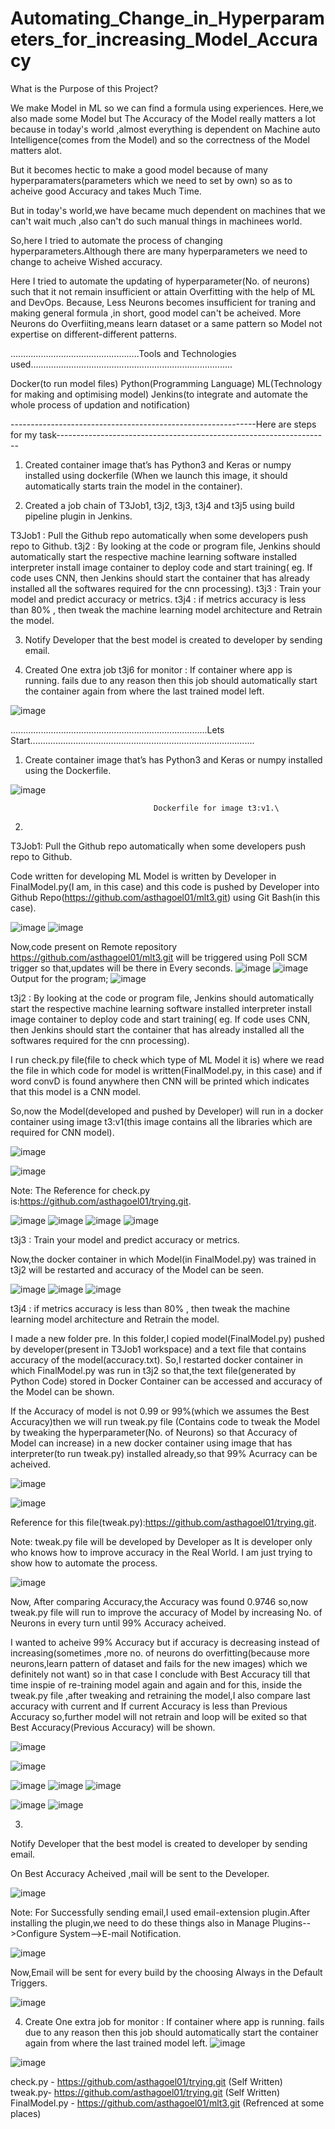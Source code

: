 # Automating_Change_in_Hyperparameters_for_increasing_Model_Accuracy

What is the Purpose of this Project?

We make Model in ML so we can find a formula using experiences.
Here,we also made some Model but The Accuracy of the Model really matters a lot because in today's world ,almost everything is dependent on Machine auto Intelligence(comes from the Model) and so the correctness of the Model matters alot.

But it becomes hectic to make a good model because of many hyperparamaters(parameters which we need to set by own) so as to acheive good Accuracy and takes Much Time.

But in today's world,we have became much dependent on machines that we can't wait much ,also can't do such manual things in machinees world.

So,here I tried to automate the process of changing hyperparameters.Although there are many hyperparameters we need to change to acheive Wished accuracy.

Here I tried to automate the updating of hyperparameter(No. of neurons) such that it not remain insufficient or attain Overfitting with the help of ML and DevOps.
Because,
Less Neurons becomes insufficient for traning and making general formula ,in short, good model can't be acheived.
More Neurons do Overfiiting,means learn dataset or a same pattern so Model not expertise on different-different patterns.

...................................................Tools and Technologies used................................................................................

Docker(to run model files)
Python(Programming Language)
ML(Technology for making and optimising model)
Jenkins(to integrate and automate the whole process of updation and notification)

-------------------------------------------------------------Here are steps for my task--------------------------------------------------------------------

1. Created container image that’s has Python3 and Keras or numpy installed using dockerfile (When we launch this image, it should automatically starts train the model in the container).

2. Created a job chain of T3Job1, t3j2, t3j3, t3j4 and t3j5 using build pipeline plugin in Jenkins.

T3Job1 : Pull the Github repo automatically when some developers push repo to Github.
t3j2 : By looking at the code or program file, Jenkins should automatically start the respective machine learning software installed interpreter install image container to deploy code and start training( eg. If code uses CNN, then Jenkins should start the container that has already installed all the softwares required for the cnn processing).
t3j3 : Train your model and predict accuracy or metrics.
t3j4 : if metrics accuracy is less than 80% , then tweak the machine learning model architecture and Retrain the model.

3. Notify Developer that the best model is created to developer by sending email.

4. Created One extra job t3j6 for monitor : If container where app is running. fails due to any reason then this job should automatically start the container again from where the last trained model left.

![image](https://user-images.githubusercontent.com/62610706/137878985-5a3266ef-f3c1-4a6e-b6b2-34275e1687af.png)


..............................................................................Lets Start.........................................................................................

1. Create container image that’s has Python3 and Keras or numpy installed using the Dockerfile.

![image](https://user-images.githubusercontent.com/62610706/137864714-e86b98e3-36da-4fb8-82d6-5692b6c844a8.png)


                                    Dockerfile for image t3:v1.\

2.

T3Job1: Pull the Github repo automatically when some developers push repo to Github.

Code written for developing ML Model is written by Developer in FinalModel.py(I am, in this case) and this code is pushed by Developer into Github Repo(https://github.com/asthagoel01/mlt3.git) using Git Bash(in this case).

![image](https://user-images.githubusercontent.com/62610706/137864774-5f3ad5de-5fc3-412e-b5ed-d8390c93e2be.png)
![image](https://user-images.githubusercontent.com/62610706/137864874-a6244082-9ee0-46a8-8e5e-ca0b0db34cdd.png)

Now,code present on Remote repository https://github.com/asthagoel01/mlt3.git will be triggered using Poll SCM trigger so that,updates will be there in Every seconds.
![image](https://user-images.githubusercontent.com/62610706/137864944-94e12852-8ae4-4f49-b864-cff12e597dab.png)
![image](https://user-images.githubusercontent.com/62610706/137864985-0729a48c-86c3-4c6a-b169-7cccbd0d05fa.png)
Output for the program;
![image](https://user-images.githubusercontent.com/62610706/137865050-2d7d497b-bb93-4039-b937-bf9c090bcb34.png)


t3j2 : By looking at the code or program file, Jenkins should automatically start the respective machine learning software installed interpreter install image container to deploy code and start training( eg. If code uses CNN, then Jenkins should start the container that has already installed all the softwares required for the cnn processing).

I run check.py file(file to check which type of ML Model it is) where we read the file in which code for model is written(FinalModel.py, in this case) and if word convD is found anywhere then CNN will be printed which indicates that this model is a CNN model.

So,now the Model(developed and pushed by Developer) will run in a docker container using image t3:v1(this image contains all the libraries which are required for CNN model).

![image](https://user-images.githubusercontent.com/62610706/137865154-76510f6e-0777-4d40-ae7c-a344d5f7ff86.png)

![image](https://user-images.githubusercontent.com/62610706/137865185-726b0fb6-31c7-40d3-989f-5b1cdc77c109.png)


Note: The Reference for check.py is:https://github.com/asthagoel01/trying.git.

![image](https://user-images.githubusercontent.com/62610706/137865261-97324938-334f-4bbb-ac82-5598c0d1a8a9.png)
![image](https://user-images.githubusercontent.com/62610706/137865314-a4dce45c-7bb9-4426-bc8f-938f9ee6c9a0.png)
![image](https://user-images.githubusercontent.com/62610706/137865337-e99091b3-f611-4ef4-9aa1-bbb3549ed2e1.png)
![image](https://user-images.githubusercontent.com/62610706/137865362-13b759ed-5ac7-41d7-a488-248c8d4674b1.png)

t3j3 : Train your model and predict accuracy or metrics.

Now,the docker container in which Model(in FinalModel.py) was trained in t3j2 will be restarted and accuracy of the Model can be seen.

![image](https://user-images.githubusercontent.com/62610706/137865442-2adf71fe-f128-4026-bf68-c53e62fc9914.png)
![image](https://user-images.githubusercontent.com/62610706/137865482-f0e1505a-b704-496e-a9af-40c38f7f9311.png)
![image](https://user-images.githubusercontent.com/62610706/137865504-44163166-f8d2-4abc-9049-344b3c707557.png)

t3j4 : if metrics accuracy is less than 80% , then tweak the machine learning model architecture and Retrain the model.

I made a new folder pre.
In this folder,I copied model(FinalModel.py) pushed by developer(present in T3Job1 workspace) and a text file that contains accuracy of the model(accuracy.txt).
So,I restarted docker container in which FinalModel.py was run in t3j2 so that,the text file(generated by Python Code) stored in Docker Container can be accessed and accuracy of the Model can be shown.

If the Accuracy of model is not 0.99 or 99%(which we assumes the Best Accuracy)then we will run tweak.py file (Contains code to tweak the Model by tweaking the hyperparameter(No. of Neurons) so that Accuracy of Model can increase) in a new docker container using image that has interpreter(to run tweak.py) installed already,so that 99% Acurracy can be acheived.

![image](https://user-images.githubusercontent.com/62610706/137865603-cadb9d55-b34c-4ca8-9aef-b253a8ba81bc.png)

![image](https://user-images.githubusercontent.com/62610706/137865630-5c697118-4688-4eed-bfe7-5a228763a2cb.png)

Reference for this file(tweak.py):https://github.com/asthagoel01/trying.git.

Note: tweak.py file will be developed by Developer as It is developer only who knows how to improve accuracy in the Real World. I am just trying to show how to automate the process. 

![image](https://user-images.githubusercontent.com/62610706/137865723-3b949e20-d730-4b4c-8ed3-f5064928e207.png)

Now, After comparing Accuracy,the Accuracy was found 0.9746 so,now tweak.py file will run to improve the accuracy of Model by increasing No. of Neurons in every turn until 99% Accuracy acheived.

I wanted to acheive 99% Accuracy but if accuracy is decreasing instead of increasing(sometimes ,more no. of neurons do overfitting(because more neurons,learn pattern of dataset and fails for the new images) which we definitely not want) so in that case I conclude with Best Accuracy till that time inspie of re-training model again and again and for this, inside the tweak.py file ,after tweaking and retraining the model,I also compare last accuracy with current and If current Accuracy is less than Previous Accuracy so,further model will not retrain and loop will be exited so that Best Accuracy(Previous Accuracy) will be shown.

![image](https://user-images.githubusercontent.com/62610706/137865803-ec2b0882-09c4-43f9-ae24-76c537f0af74.png)

![image](https://user-images.githubusercontent.com/62610706/137865830-7a3bad27-f616-4505-a89d-3cafc6aaad73.png)

![image](https://user-images.githubusercontent.com/62610706/137865854-9b91d860-45dd-45db-ba5e-787e3a0be0b0.png)
![image](https://user-images.githubusercontent.com/62610706/137865913-10109004-6132-4211-b2c9-1cb6bc4d1cea.png)
![image](https://user-images.githubusercontent.com/62610706/137865941-d729efeb-f5cb-4546-93a2-334a93fbdc42.png)

![image](https://user-images.githubusercontent.com/62610706/137866000-8194a8cb-9d71-4209-afaf-2dded1169af8.png)
![image](https://user-images.githubusercontent.com/62610706/137866042-8f594c6a-0c03-4f05-8e21-bf90a9914d84.png)

3.
Notify Developer that the best model is created to developer by sending email.

On Best Accuracy Acheived ,mail will be sent to the Developer.

![image](https://user-images.githubusercontent.com/62610706/137866129-678de41a-32f0-4d5c-b92d-6b5f3f469b31.png)

Note: For Successfully sending email,I used email-extension plugin.After installing the plugin,we need to do these things also in Manage Plugins-->Configure System-->E-mail Notification.

![image](https://user-images.githubusercontent.com/62610706/137866204-02738b93-9d8e-41cb-a835-a41a167b307b.png)

Now,Email will be sent for every build by the choosing Always in the Default Triggers.

![image](https://user-images.githubusercontent.com/62610706/137866285-40ff679f-1ce5-44e2-8f86-d19d1c2b7423.png)

4. Create One extra job  for monitor : If container where app is running. fails due to any reason then this job should automatically start the container again from where the last trained model left.
![image](https://user-images.githubusercontent.com/62610706/137866383-cf79d0ca-c462-4528-8fb0-c24c5239ebf3.png)

![image](https://user-images.githubusercontent.com/62610706/137866411-c31f6299-07a2-45ab-9013-1cda5f712a37.png)


check.py - https://github.com/asthagoel01/trying.git (Self Written)
tweak.py- https://github.com/asthagoel01/trying.git (Self Written)
FinalModel.py - https://github.com/asthagoel01/mlt3.git (Refrenced at some places)
